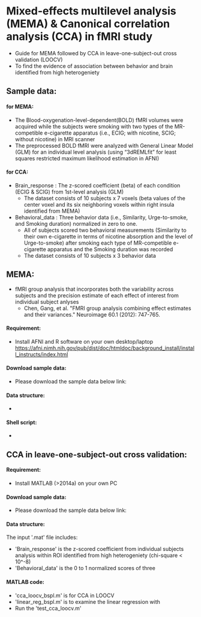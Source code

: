 # Mixed-effects multilevel analysis (MEMA) & Canonical correlation analysis (CCA) in fMRI study
* Guide for MEMA followed by CCA in leave-one-subject-out cross validation (LOOCV)
* To find the evidence of association between behavior and brain identified from high heterogeniety

## Sample data:
#### for MEMA:
* The Blood-oxygenation-level-dependent(BOLD) fMRI volumes were acquired while the subjects were smoking with two types of the MR-competible e-cigarette apparatus (i.e., ECIG; with nicotine, SCIG; without nicotine) in MRI scanner  
* The preprocessed BOLD fMRI were analyzed with General Linear Model (GLM) for an individual level analysis (using “3dREMLfit” for least squares restricted maximum likelihood estimation in AFNI)

#### for CCA:
* Brain_response : The z-scored coefficient (beta) of each condition (ECIG & SCIG) from 1st-level analysis (GLM) 
  * The dataset consists of 10 subjects x 7 voxels (beta values of the center voxel and its six neighboring voxels within right insula identified from MEMA)
* Behavioral_data : Three behavior data (i.e., Similarity, Urge-to-smoke, and Smoking duration) normalized in zero to one. 
  * All of subjects scored two behavioral measurements (Similarity to their own e-cigarette in terms of nicotine absorption and the level of Urge-to-smoke) after smoking each type of MR-competible e-cigarette apparatus and the Smoking duration was recorded
  * The dataset consists of 10 subjects x 3 behavior data

## MEMA:
* fMRI group analysis that incorporates both the variability across subjects and the precision estimate of each effect of interest from individual subject anlyses
  * Chen, Gang, et al. "FMRI group analysis combining effect estimates and their variances." Neuroimage 60.1 (2012): 747-765.
#### Requirement:
* Install AFNI and R software on your own desktop/laptop https://afni.nimh.nih.gov/pub/dist/doc/htmldoc/background_install/install_instructs/index.html
#### Download sample data:
* Please download the sample data below link:
#### Data structure:
* 
#### Shell script:
* 

## CCA in leave-one-subject-out cross validation:
#### Requirement:
* Install MATLAB (>2014a) on your own PC
#### Download sample data:
* Please download the sample data below link:
#### Data structure:
The input '.mat' file includes:
* 'Brain_response' is the z-scored coefficient from individual subjects analysis within ROI identified from high heterogeniety (chi-square < 10^-8)
* 'Behavioral_data' is the 0 to 1 normalized scores of three 
#### MATLAB code:
* 'cca_loocv_bspl.m' is for CCA in LOOCV
* 'linear_reg_bspl.m' is to examine the linear regression with 
* Run the 'test_cca_loocv.m' 
